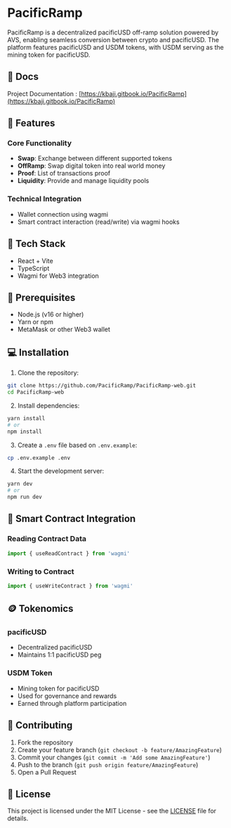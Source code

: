 # PacificRamp

PacificRamp is a decentralized pacificUSD off-ramp solution powered by AVS, enabling seamless conversion between crypto and pacificUSD. The platform features pacificUSD and USDM tokens, with USDM serving as the mining token for pacificUSD.

## 📧 Docs

Project Documentation : [https://kbaji.gitbook.io/PacificRamp](https://kbaji.gitbook.io/PacificRamp)

## 🌟 Features

### Core Functionality
- **Swap**: Exchange between different supported tokens
- **OffRamp**: Swap digital token into real world money
- **Proof**: List of transactions proof
- **Liquidity**: Provide and manage liquidity pools

### Technical Integration
- Wallet connection using wagmi
- Smart contract interaction (read/write) via wagmi hooks

## 🚀 Tech Stack

- React + Vite
- TypeScript
- Wagmi for Web3 integration

## 🔧 Prerequisites

- Node.js (v16 or higher)
- Yarn or npm
- MetaMask or other Web3 wallet

## 💻 Installation

1. Clone the repository:
```bash
git clone https://github.com/PacificRamp/PacificRamp-web.git
cd PacificRamp-web
```

2. Install dependencies:
```bash
yarn install
# or
npm install
```

3. Create a `.env` file based on `.env.example`:
```bash
cp .env.example .env
```

4. Start the development server:
```bash
yarn dev
# or
npm run dev
```

## 🔗 Smart Contract Integration

### Reading Contract Data
```typescript
import { useReadContract } from 'wagmi'
```

### Writing to Contract
```typescript
import { useWriteContract } from 'wagmi'
```

## 🪙 Tokenomics

### pacificUSD
- Decentralized pacificUSD
- Maintains 1:1 pacificUSD peg

### USDM Token
- Mining token for pacificUSD
- Used for governance and rewards
- Earned through platform participation

## 🤝 Contributing

1. Fork the repository
2. Create your feature branch (`git checkout -b feature/AmazingFeature`)
3. Commit your changes (`git commit -m 'Add some AmazingFeature'`)
4. Push to the branch (`git push origin feature/AmazingFeature`)
5. Open a Pull Request

## 📝 License

This project is licensed under the MIT License - see the [LICENSE](LICENSE) file for details.